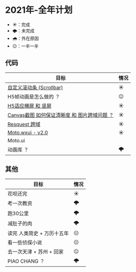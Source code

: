 # 2021年-全年计划

+ ☀️：完成
+ 🌩️：未完成
+ 🌧️：外在原因 
+ 😐：一半一半

## 代码

目标 | 情况 
---  | --- 
[自定义滚动条 (Scrollbar)](https://github.com/angxuejian/moto.ui/tree/main/src/components/scrollbar) | ☀️
H5帧动画是怎么做的 ？    |😐
[H5适应横屏 和 竖屏](https://angxuejian.github.io/works/horizontal-screen-animation/)      | ☀️
[Canvas截图 如何保证清晰度 和 图片跨域问题 ？](https://angxuejian.github.io/works/canvas-poster/public/)| ☀️
[Resquest 跨域](https://github.com/angxuejian/http-cros-proxy-template) | ☀️
[Moto.wxui - v2.0](https://github.com/angxuejian/moto.wxui)       |☀️
Moto.ui |
动画库 ？ |🌩️

## 其他

目标 | 情况
--- | ---
花呗还完 | ☀️
考一次教资 | 🌩️
跑30公里 |🌩️
减肚子的肉 |🌩️
读完 人类简史 + 万历十五年 |😐
看一些侦探小说 |😐
去一次天津 + 苏州 + 回家 |😐
PIAO CHANG ？ |🌩️